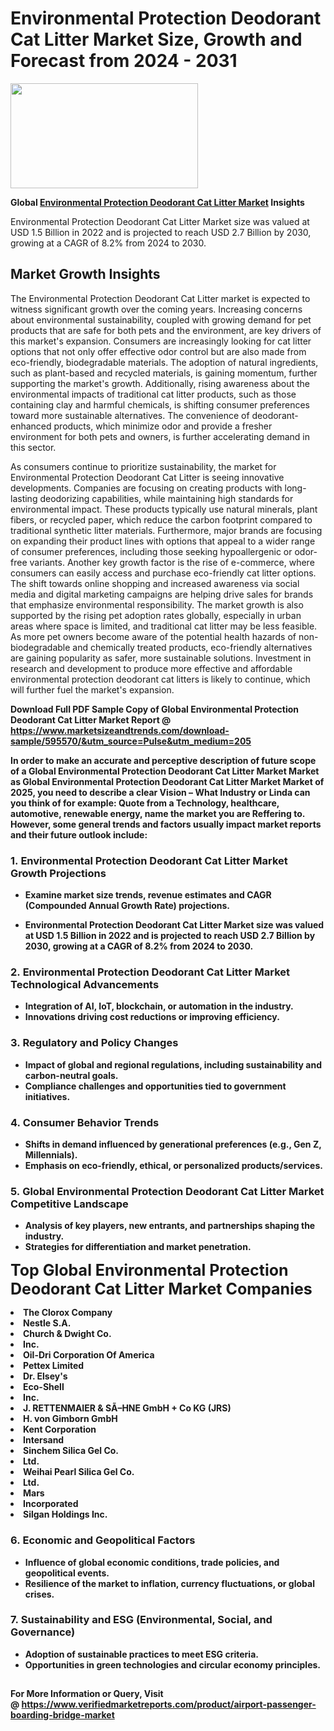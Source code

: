 <H1>Environmental Protection Deodorant Cat Litter Market Size, Growth and Forecast from 2024 - 2031</H1><img class="aligncenter size-medium wp-image-584254" src="https://thirdeyenews.in/wp-content/uploads/2024/09/Global-Market-Research-300x168.jpeg" alt="" width="300" height="168" /><p><strong>Global&nbsp;<a href="https://www.marketsizeandtrends.com/download-sample/595570/&amp;utm_source=Pulse&amp;utm_medium=205">Environmental Protection Deodorant Cat Litter Market</a> Insights</strong></p><p>Environmental Protection Deodorant Cat Litter Market size was valued at USD 1.5 Billion in 2022 and is projected to reach USD 2.7 Billion by 2030, growing at a CAGR of 8.2% from 2024 to 2030.</p><p><h2>Market Growth Insights</h2> <p>The Environmental Protection Deodorant Cat Litter market is expected to witness significant growth over the coming years. Increasing concerns about environmental sustainability, coupled with growing demand for pet products that are safe for both pets and the environment, are key drivers of this market's expansion. Consumers are increasingly looking for cat litter options that not only offer effective odor control but are also made from eco-friendly, biodegradable materials. The adoption of natural ingredients, such as plant-based and recycled materials, is gaining momentum, further supporting the market's growth. Additionally, rising awareness about the environmental impacts of traditional cat litter products, such as those containing clay and harmful chemicals, is shifting consumer preferences toward more sustainable alternatives. The convenience of deodorant-enhanced products, which minimize odor and provide a fresher environment for both pets and owners, is further accelerating demand in this sector.</p> <p><strong></strong></p> <p>As consumers continue to prioritize sustainability, the market for Environmental Protection Deodorant Cat Litter is seeing innovative developments. Companies are focusing on creating products with long-lasting deodorizing capabilities, while maintaining high standards for environmental impact. These products typically use natural minerals, plant fibers, or recycled paper, which reduce the carbon footprint compared to traditional synthetic litter materials. Furthermore, major brands are focusing on expanding their product lines with options that appeal to a wider range of consumer preferences, including those seeking hypoallergenic or odor-free variants. Another key growth factor is the rise of e-commerce, where consumers can easily access and purchase eco-friendly cat litter options. The shift towards online shopping and increased awareness via social media and digital marketing campaigns are helping drive sales for brands that emphasize environmental responsibility. The market growth is also supported by the rising pet adoption rates globally, especially in urban areas where space is limited, and traditional cat litter may be less feasible. As more pet owners become aware of the potential health hazards of non-biodegradable and chemically treated products, eco-friendly alternatives are gaining popularity as safer, more sustainable solutions. Investment in research and development to produce more effective and affordable environmental protection deodorant cat litters is likely to continue, which will further fuel the market's expansion.</p> <p><strong></p><p><span class=""><strong>Download Full PDF Sample Copy of Global Environmental Protection Deodorant Cat Litter Market Report</strong> @ <a href="https://www.marketsizeandtrends.com/download-sample/595570/&amp;utm_source=Pulse&amp;utm_medium=205" target="_blank">https://www.marketsizeandtrends.com/download-sample/595570/&amp;utm_source=Pulse&amp;utm_medium=205</a></span></p><p>In order to make an accurate and perceptive description of future scope of a Global&nbsp;Environmental Protection Deodorant Cat Litter Market Market as Global&nbsp;Environmental Protection Deodorant Cat Litter Market Market of 2025, you need to describe a clear Vision &ndash; What Industry or Linda can you think of for example: Quote from a Technology, healthcare, automotive, renewable energy, name the market you are Reffering to. However, some general trends and factors usually impact market reports and their future outlook include:</p><h3>1.&nbsp;<strong>Environmental Protection Deodorant Cat Litter Market Growth Projections</strong></h3><ul><li>Examine market size trends, revenue estimates and CAGR (Compounded Annual Growth Rate) projections.</li><li><p>Environmental Protection Deodorant Cat Litter Market size was valued at USD 1.5 Billion in 2022 and is projected to reach USD 2.7 Billion by 2030, growing at a CAGR of 8.2% from 2024 to 2030.</p></li></ul><h3>2.&nbsp;<strong>Environmental Protection Deodorant Cat Litter Market Technological Advancements</strong></h3><ul><li>Integration of AI, IoT, blockchain, or automation in the industry.</li><li>Innovations driving cost reductions or improving efficiency.</li></ul><h3>3.&nbsp;<strong>Regulatory and Policy Changes</strong></h3><ul><li>Impact of global and regional regulations, including sustainability and carbon-neutral goals.</li><li>Compliance challenges and opportunities tied to government initiatives.</li></ul><h3>4.&nbsp;<strong>Consumer Behavior Trends</strong></h3><ul><li>Shifts in demand influenced by generational preferences (e.g., Gen Z, Millennials).</li><li>Emphasis on eco-friendly, ethical, or personalized products/services.</li></ul><h3>5.&nbsp;<strong>Global Environmental Protection Deodorant Cat Litter Market Competitive Landscape</strong></h3><ul><li>Analysis of key players, new entrants, and partnerships shaping the industry.</li><li>Strategies for differentiation and market penetration.</li></ul><p data-pm-slice="1 1 []"><span style="color: inherit; font-family: inherit; font-size: 25px;">Top Global Environmental Protection Deodorant Cat Litter Market Companies</span></p><div class="" data-test-id=""><p><li>The Clorox Company</li><li> Nestle S.A.</li><li> Church & Dwight Co.</li><li> Inc.</li><li> Oil-Dri Corporation Of America</li><li> Pettex Limited</li><li> Dr. Elsey's</li><li> Eco-Shell</li><li> Inc.</li><li> J. RETTENMAIER & SÃ–HNE GmbH + Co KG (JRS)</li><li> H. von Gimborn GmbH</li><li> Kent Corporation</li><li> Intersand</li><li> Sinchem Silica Gel Co.</li><li> Ltd.</li><li> Weihai Pearl Silica Gel Co.</li><li> Ltd.</li><li> Mars</li><li> Incorporated</li><li> Silgan Holdings Inc.</li></p></div><h3>6.&nbsp;<strong>Economic and Geopolitical Factors</strong></h3><ul><li>Influence of global economic conditions, trade policies, and geopolitical events.</li><li>Resilience of the market to inflation, currency fluctuations, or global crises.</li></ul><h3>7.&nbsp;<strong>Sustainability and ESG (Environmental, Social, and Governance)</strong></h3><ul><li>Adoption of sustainable practices to meet ESG criteria.</li><li>Opportunities in green technologies and circular economy principles.</li></ul><h2><strong style="font-size: 14px;">For More Information or Query, Visit @&nbsp;</strong><a style="background-color: #ffffff; font-size: 14px;" href="https://www.marketsizeandtrends.com/report/environmental-protection-deodorant-cat-litter-market/" target="_blank">https://www.verifiedmarketreports.com/product/airport-passenger-boarding-bridge-market</a></h2>
